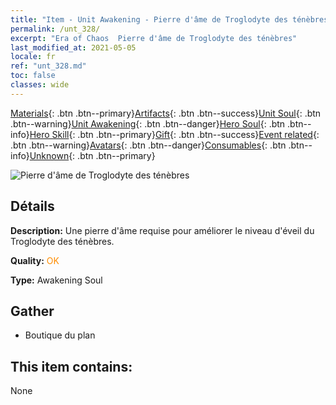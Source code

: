 ```yaml
---
title: "Item - Unit Awakening - Pierre d'âme de Troglodyte des ténèbres"
permalink: /unt_328/
excerpt: "Era of Chaos  Pierre d'âme de Troglodyte des ténèbres"
last_modified_at: 2021-05-05
locale: fr
ref: "unt_328.md"
toc: false
classes: wide
---
```

 [Materials](/ItemsFR/){: .btn .btn--primary}[Artifacts](/ItemsFR/Artifacts/){: .btn .btn--success}[Unit Soul](/ItemsFR/UnitSoul/){: .btn .btn--warning}[Unit Awakening](/ItemsFR/UnitAwakening/){: .btn .btn--danger}[Hero Soul](/ItemsFR/HeroSoul/){: .btn .btn--info}[Hero Skill](/ItemsFR/HeroSkill/){: .btn .btn--primary}[Gift](/ItemsFR/Gift/){: .btn .btn--success}[Event related](/ItemsFR/Events/){: .btn .btn--warning}[Avatars](/ItemsFR/Avatars/){: .btn .btn--danger}[Consumables](/ItemsFR/Consumables/){: .btn .btn--info}[Unknown](/ItemsFR/Unknown/){: .btn .btn--primary}

 ![Pierre d'âme de Troglodyte des ténèbres](/images/u/tia_dongxueren.jpg)

## Détails
 **Description:** Une pierre d'âme requise pour améliorer le niveau d'éveil du Troglodyte des ténèbres.

 **Quality:** <span style="color: #FF8C00">OK</span>

 **Type:** Awakening Soul

## Gather

*    Boutique du plan 

## This item contains:

  None

